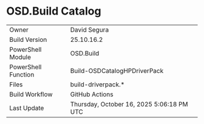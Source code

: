 ﻿# OSD.Build Catalog

| | |
|-|-|
| Owner | David Segura |
| Build Version | 25.10.16.2 |
| PowerShell Module | OSD.Build |
| PowerShell Function | Build-OSDCatalogHPDriverPack |
| Files | build-driverpack.* |
| Build Workflow | GitHub Actions |
| Last Update | Thursday, October 16, 2025 5:06:18 PM UTC |
